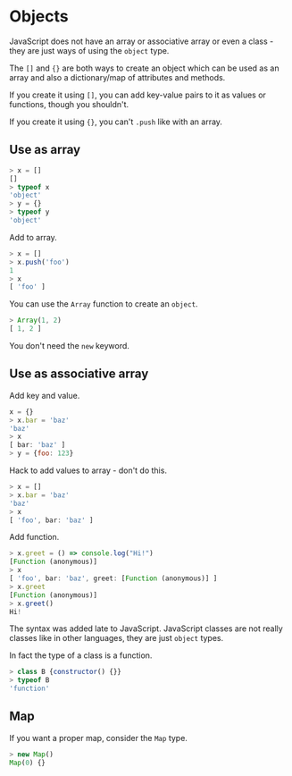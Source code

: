 # Objects

JavaScript does not have an array or associative array or even a class - they are just ways of using the `object` type.

The `[]` and `{}` are both ways to create an object which can be used as an array and also a dictionary/map of attributes and methods.

If you create it using `[]`, you can add key-value pairs to it as values or functions, though you shouldn't.

If you create it using `{}`, you can't `.push` like with an array.


## Use as array

```javascript
> x = []
[]
> typeof x
'object'
> y = {}
> typeof y
'object'
```

Add to array.

```javascript
> x = []
> x.push('foo')
1
> x
[ 'foo' ]
```

You can use the `Array` function to create an `object`.

```javascript
> Array(1, 2)
[ 1, 2 ]
```

You don't need the `new` keyword.


## Use as associative array

Add key and value.

```javascript
x = {}
> x.bar = 'baz'
'baz'
> x
[ bar: 'baz' ]
> y = {foo: 123}
```


Hack to add values to array - don't do this.

```javascript
> x = []
> x.bar = 'baz'
'baz'
> x
[ 'foo', bar: 'baz' ]
```

Add function.

```javascript
> x.greet = () => console.log("Hi!")
[Function (anonymous)]
> x
[ 'foo', bar: 'baz', greet: [Function (anonymous)] ]
> x.greet
[Function (anonymous)]
> x.greet()
Hi!
```

The syntax was added late to JavaScript. JavaScript classes are not really classes like in other languages, they are just `object` types.

In fact the type of a class is a function.

```javascript
> class B {constructor() {}}
> typeof B
'function'
```


## Map

If you want a proper map, consider the `Map` type.

```javascript
> new Map()
Map(0) {}
```
